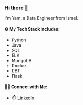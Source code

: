 ### Hi there 👋
I'm Yam, a Data Engineer from Israel.

#### ⚙️ My Tech Stack Includes:
- Python
- Java
- SQL
- ELK
- MongoDB
- Docker
- DBT
- Flask

#### 🙌🏻 Connect with Me:
- 📫 [LinkedIn](https://www.linkedin.com/in/yam-timor/)

